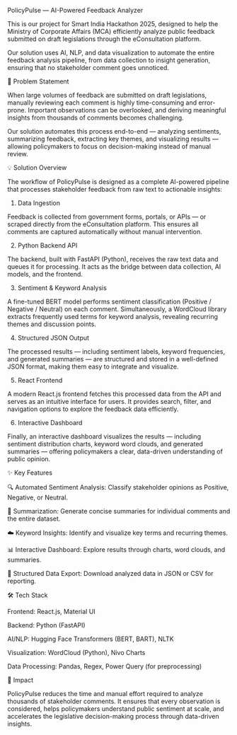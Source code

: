 PolicyPulse — AI-Powered Feedback Analyzer

This is our project for Smart India Hackathon 2025, designed to help the Ministry of Corporate Affairs (MCA) efficiently analyze public feedback submitted on draft legislations through the eConsultation platform.

Our solution uses AI, NLP, and data visualization to automate the entire feedback analysis pipeline, from data collection to insight generation, ensuring that no stakeholder comment goes unnoticed.

🧠 Problem Statement

When large volumes of feedback are submitted on draft legislations, manually reviewing each comment is highly time-consuming and error-prone. Important observations can be overlooked, and deriving meaningful insights from thousands of comments becomes challenging.

Our solution automates this process end-to-end — analyzing sentiments, summarizing feedback, extracting key themes, and visualizing results — allowing policymakers to focus on decision-making instead of manual review.

💡 Solution Overview

The workflow of PolicyPulse is designed as a complete AI-powered pipeline that processes stakeholder feedback from raw text to actionable insights:

1. Data Ingestion

Feedback is collected from government forms, portals, or APIs — or scraped directly from the eConsultation platform. This ensures all comments are captured automatically without manual intervention.

2. Python Backend API

The backend, built with FastAPI (Python), receives the raw text data and queues it for processing. It acts as the bridge between data collection, AI models, and the frontend.

3. Sentiment & Keyword Analysis

A fine-tuned BERT model performs sentiment classification (Positive / Negative / Neutral) on each comment. Simultaneously, a WordCloud library extracts frequently used terms for keyword analysis, revealing recurring themes and discussion points.

4. Structured JSON Output

The processed results — including sentiment labels, keyword frequencies, and generated summaries — are structured and stored in a well-defined JSON format, making them easy to integrate and visualize.

5. React Frontend

A modern React.js frontend fetches this processed data from the API and serves as an intuitive interface for users. It provides search, filter, and navigation options to explore the feedback data efficiently.

6. Interactive Dashboard

Finally, an interactive dashboard visualizes the results — including sentiment distribution charts, keyword word clouds, and generated summaries — offering policymakers a clear, data-driven understanding of public opinion.

✨ Key Features

🔍 Automated Sentiment Analysis: Classify stakeholder opinions as Positive, Negative, or Neutral.

🧠 Summarization: Generate concise summaries for individual comments and the entire dataset.

☁️ Keyword Insights: Identify and visualize key terms and recurring themes.

📊 Interactive Dashboard: Explore results through charts, word clouds, and summaries.

📁 Structured Data Export: Download analyzed data in JSON or CSV for reporting.

🛠️ Tech Stack

Frontend: React.js, Material UI

Backend: Python (FastAPI)

AI/NLP: Hugging Face Transformers (BERT, BART), NLTK

Visualization: WordCloud (Python), Nivo Charts

Data Processing: Pandas, Regex, Power Query (for preprocessing)

🎯 Impact

PolicyPulse reduces the time and manual effort required to analyze thousands of stakeholder comments. It ensures that every observation is considered, helps policymakers understand public sentiment at scale, and accelerates the legislative decision-making process through data-driven insights.
